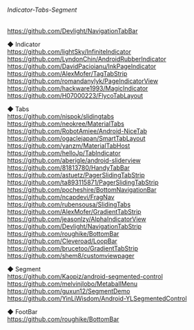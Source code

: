 ###### Indicator-Tabs-Segment  

https://github.com/Devlight/NavigationTabBar  

◆ Indicator  
https://github.com/lightSky/InfiniteIndicator  
https://github.com/LyndonChin/AndroidRubberIndicator  
https://github.com/DavidPacioianu/InkPageIndicator  
https://github.com/AlexMofer/TagTabStrip  
https://github.com/romandanylyk/PageIndicatorView  
https://github.com/hackware1993/MagicIndicator  
https://github.com/H07000223/FlycoTabLayout  


◆ Tabs  
https://github.com/nispok/slidingtabs  
https://github.com/neokree/MaterialTabs  
https://github.com/RobotAmiee/Android-NiceTab  
https://github.com/ogaclejapan/SmartTabLayout  
https://github.com/yanzm/MaterialTabHost  
https://github.com/helloJp/TabIndicator  
https://github.com/aberigle/android-sliderview  
https://github.com/81813780/HandyTabBar  
https://github.com/astuetz/PagerSlidingTabStrip  
https://github.com/ta893115871/PagerSlidingTabStrip  
https://github.com/pocheshire/BottomNavigationBar  
https://github.com/ncapdevi/FragNav  
https://github.com/rubensousa/SlidingTabs  
https://github.com/AlexMofer/GradientTabStrip  
https://github.com/jeasonlzy/AlphaIndicatorView  
https://github.com/Devlight/NavigationTabStrip  
https://github.com/roughike/BottomBar  
https://github.com/Cleveroad/LoopBar  
https://github.com/brucetoo/GradientTabStrip  
https://github.com/shem8/customviewpager  


◆ Segment  
https://github.com/Kaopiz/android-segmented-control  
https://github.com/melvinjlobo/MetaballMenu  
https://github.com/guxun12/SegmentDemo  
https://github.com/YinLiWisdom/Android-YLSegmentedControl  

◆ FootBar  
https://github.com/roughike/BottomBar  


